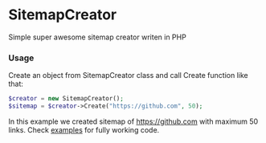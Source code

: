 # SitemapCreator
Simple super awesome sitemap creator writen in PHP

### Usage
Create an object from SitemapCreator class and call Create function like that:

```php
$creator = new SitemapCreator();
$sitemap = $creator->Create("https://github.com", 50);
```
In this example we created sitemap of https://github.com with maximum 50 links. Check [examples](/example) for fully working code.
